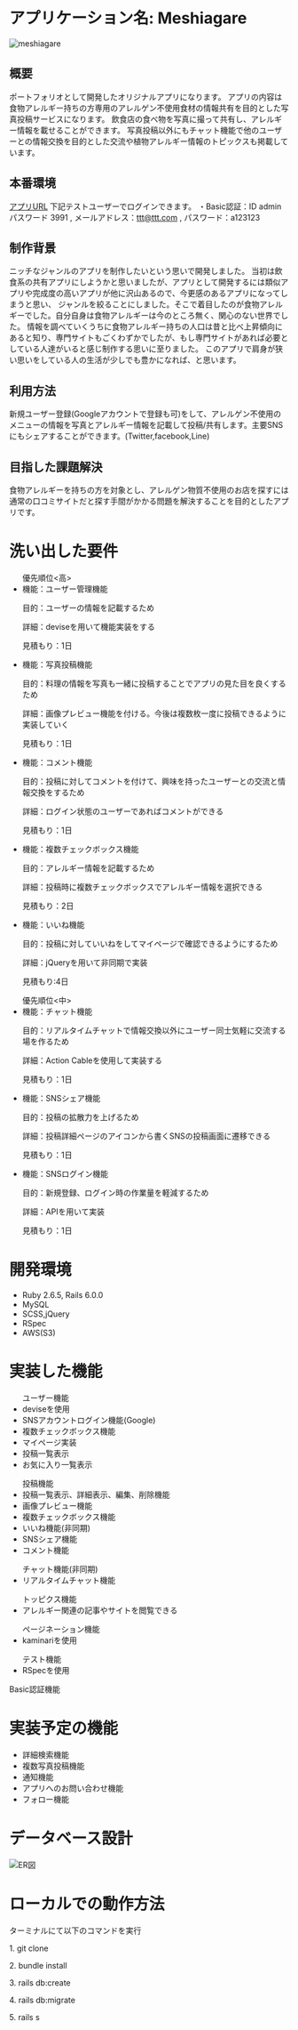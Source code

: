 # アプリケーション名: Meshiagare
![meshiagare](https://user-images.githubusercontent.com/68981701/93659173-94a63d00-fa7d-11ea-951c-535d41c2f1bc.png)

## 概要
ポートフォリオとして開発したオリジナルアプリになります。
アプリの内容は食物アレルギー持ちの方専用のアレルゲン不使用食材の情報共有を目的とした写真投稿サービスになります。
飲食店の食べ物を写真に撮って共有し、アレルギー情報を載せることができます。
写真投稿以外にもチャット機能で他のユーザーとの情報交換を目的とした交流や植物アレルギー情報のトピックスも掲載しています。

## 本番環境
[アプリURL]("https://meshiagare.herokuapp.com/")
下記テストユーザーでログインできます。
・Basic認証：ID admin パスワード 3991 , メールアドレス：ttt@ttt.com , パスワード：a123123

## 制作背景
ニッチなジャンルのアプリを制作したいという思いで開発しました。
当初は飲食系の共有アプリにしようかと思いましたが、アプリとして開発するには類似アプリや完成度の高いアプリが他に沢山あるので、今更感のあるアプリになってしまうと思い、
ジャンルを絞ることにしました。そこで着目したのが食物アレルギーでした。自分自身は食物アレルギーは今のところ無く、関心のない世界でした。
情報を調べていくうちに食物アレルギー持ちの人口は昔と比べ上昇傾向にあると知り、専門サイトもごくわずかでしたが、もし専門サイトがあれば必要としている人達がいると感じ制作する思いに至りました。
このアプリで肩身が狭い思いをしている人の生活が少しでも豊かになれば、と思います。

## 利用方法
新規ユーザー登録(Googleアカウントで登録も可)をして、アレルゲン不使用のメニューの情報を写真とアレルギー情報を記載して投稿/共有します。主要SNSにもシェアすることができます。(Twitter,facebook,Line)

## 目指した課題解決
食物アレルギーを持ちの方を対象とし、アレルゲン物質不使用のお店を探すには通常の口コミサイトだと探す手間がかかる問題を解決することを目的としたアプリです。

# 洗い出した要件
<ul>優先順位<高>
<li>機能：ユーザー管理機能</li>
<p>目的：ユーザーの情報を記載するため</p>
<p>詳細：deviseを用いて機能実装をする</p>
<p>見積もり：1日</p>
<li>機能：写真投稿機能</li>
<p>目的：料理の情報を写真も一緒に投稿することでアプリの見た目を良くするため</p>
<p>詳細：画像プレビュー機能を付ける。今後は複数枚一度に投稿できるように実装していく</p>
<p>見積もり：1日</p>
<li>機能：コメント機能</li>
<p>目的：投稿に対してコメントを付けて、興味を持ったユーザーとの交流と情報交換をするため</p>
<p>詳細：ログイン状態のユーザーであればコメントができる</p>
<p>見積もり：1日</p>
<li>機能：複数チェックボックス機能</li>
<p>目的：アレルギー情報を記載するため</p>
<p>詳細：投稿時に複数チェックボックスでアレルギー情報を選択できる</p>
<p>見積もり：2日</p>
<li>機能：いいね機能</li>
<p>目的：投稿に対していいねをしてマイページで確認できるようにするため</p>
<p>詳細：jQueryを用いて非同期で実装</p>
<p>見積もり:4日</p>
</ul>

<ul>優先順位<中>
<li>機能：チャット機能</li>
<p>目的：リアルタイムチャットで情報交換以外にユーザー同士気軽に交流する場を作るため</p>
<p>詳細：Action Cableを使用して実装する</p>
<p>見積もり：1日</p>
<li>機能：SNSシェア機能</li>
<p>目的：投稿の拡散力を上げるため</p>
<p>詳細：投稿詳細ページのアイコンから書くSNSの投稿画面に遷移できる</p>
<p>見積もり：1日</p>
<li>機能：SNSログイン機能</li>
<p>目的：新規登録、ログイン時の作業量を軽減するため</p>
<p>詳細：APIを用いて実装</p>
<p>見積もり：1日</p>
</ul>


# 開発環境
<ul>
<li>Ruby 2.6.5, Rails 6.0.0</li>
<li>MySQL</li>
<li>SCSS,jQuery</li>
<li>RSpec</li>
<li>AWS(S3)</li>
</ul>


# 実装した機能
<ul>ユーザー機能
<li>deviseを使用</li>
<li>SNSアカウントログイン機能(Google)</li>
<li>複数チェックボックス機能</li>
<li>マイページ実装</li>
<li>投稿一覧表示</li>
<li>お気に入り一覧表示</li>
</ul>


<ul>投稿機能
<li>投稿一覧表示、詳細表示、編集、削除機能</li>
<li>画像プレビュー機能</li>
<li>複数チェックボックス機能</li>
<li>いいね機能(非同期)</li>
<li>SNSシェア機能</li>
<li>コメント機能</li>
</ul>

<ul>チャット機能(非同期)
<li>リアルタイムチャット機能</li>
</ul>


<ul>トッピクス機能
<li>アレルギー関連の記事やサイトを閲覧できる</li>
</ul>


<ul>ページネーション機能
<li>kaminariを使用</li>
</ul>


<ul>テスト機能
<li>RSpecを使用</li>
</ul>
<p>Basic認証機能</p>

# 実装予定の機能
<ul>
<li>詳細検索機能</li>
<li>複数写真投稿機能</li>
<li>通知機能</li>
<li>アプリへのお問い合わせ機能</li>
<li>フォロー機能</li>
</ul>

# データベース設計
![ER図]("https://user-images.githubusercontent.com/68981701/93660582-8f4fef00-fa8b-11ea-912f-160c95956b0d.png")

# ローカルでの動作方法
<p>ターミナルにて以下のコマンドを実行</p>
<p>1. git clone <git@github.com:max3252/meshiagare.git> </p>
<p>2. bundle install </p>
<p>3. rails db:create </p>
<p>4. rails db:migrate </p>
<p>5. rails s </p>
